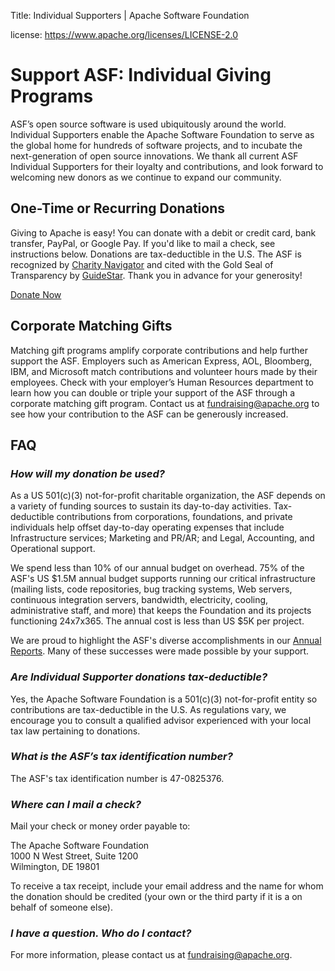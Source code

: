 Title: Individual Supporters | Apache Software Foundation

license: https://www.apache.org/licenses/LICENSE-2.0

# Support ASF: Individual Giving Programs

ASF’s open source software is used ubiquitously around the world. Individual Supporters enable the Apache Software Foundation to serve as the global home for hundreds of software projects, and to incubate the next-generation of open source innovations. We thank all current ASF Individual Supporters for their loyalty and contributions, and look forward to welcoming new donors as we continue to expand our community.

## One-Time or Recurring Donations
Giving to Apache is easy! You can donate with a debit or credit card, bank transfer, PayPal, or Google Pay. If you'd like to mail a check, see instructions below.  Donations are tax-deductible in the U.S. The ASF is recognized by <a href="https://www.charitynavigator.org/index.cfm?bay=search.profile&ein=470825376" target="_blank">Charity Navigator</a> and cited with the Gold Seal of Transparency by <a href="https://www.guidestar.org/profile/47-0825376" target="_blank">GuideStar</a>. Thank you in advance for your generosity!
	
<p><a class="btn btn-default mx-10" href="https://donate.apache.org/48ff" role="button">Donate Now</a>	 

## Corporate Matching Gifts

Matching gift programs amplify corporate contributions and help further support the ASF. Employers such as American Express, AOL, Bloomberg, IBM, and Microsoft match contributions and volunteer hours made by their employees. Check with your employer’s Human Resources department to learn how you can double or triple your support of the ASF through a corporate matching gift program.
Contact us at fundraising@apache.org to see how your contribution to the ASF can be generously increased.

## FAQ
	
### *How will my donation be used?*<br>
As a US 501(c)(3) not-for-profit charitable organization, the ASF depends on a variety of funding sources to sustain its day-to-day activities. Tax-deductible contributions from corporations, foundations, and private individuals help offset day-to-day operating expenses that include Infrastructure services; Marketing and PR/AR; and Legal, Accounting, and Operational support.

We spend less than 10% of our annual budget on overhead. 75% of the ASF's US $1.5M annual budget supports running our critical infrastructure (mailing lists, code repositories, bug tracking systems, Web servers, continuous integration servers, bandwidth, electricity, cooling, administrative staff, and more) that keeps the Foundation and its projects functioning 24x7x365. The annual cost is less than US $5K per project.
	
We are proud to highlight the ASF's diverse accomplishments in our <a href="[https://www.guidestar.org/profile/47-0825376](https://apache.org/foundation/reports.html)">Annual Reports</a>. Many of these successes were made possible by your support.
														       
### *Are Individual Supporter donations tax-deductible?*<br>
Yes, the Apache Software Foundation is a 501(c)(3) not-for-profit entity so contributions are tax-deductible in the U.S. As regulations vary, we encourage you to consult a qualified advisor experienced with your local tax law pertaining to donations. 

### *What is the ASF’s tax identification number?*<br>
The ASF's tax identification number is 47-0825376. 
	
### *Where can I mail a check?*<br>
Mail your check or money order payable to:

The Apache Software Foundation<br>
1000 N West Street, Suite 1200<br>
Wilmington, DE 19801<br>

To receive a tax receipt, include your email address and the name for whom the donation should be credited (your own or the third party if it is a on behalf of someone else).

### *I have a question. Who do I contact?*<br>
For more information, please contact us at fundraising@apache.org.
 
